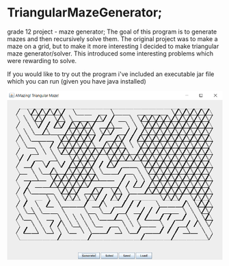 # TriangularMazeGenerator; 
grade 12 project - maze generator; 
The goal of this program is to generate mazes and then recursively solve them. The original project was to make a maze on a grid, but to make it more interesting I decided to make triangular maze generator/solver. This introduced some interesting problems which were rewarding to solve.

If you would like to try out the program i've included an executable jar file which you can run (given you have java installed)

![smaple image](sample.png)
